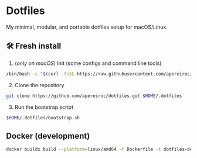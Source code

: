 # Dotfiles

My minimal, modular, and portable dotfiles setup for macOS/Linux.

## 🛠 Fresh install

1. (*only on macOS*) Init (some configs and command line tools)

```bash
/bin/bash -c "$(curl -fsSL https://raw.githubusercontent.com/apereiroc/dotfiles/master/osx-init.sh)"
```

2. Clone the repository

```bash
git clone https://github.com/apereiroc/dotfiles.git $HOME/.dotfiles
```

3. Run the bootstrap script

```bash
$HOME/.dotfiles/bootstrap.sh
```

## Docker (development)

```bash
docker buildx build --platform=linux/amd64 -f Dockerfile -t dotfiles-dev . && docker run --platform=linux/amd64 --rm -it dotfiles-dev
```
